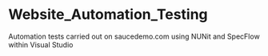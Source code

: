 # Website_Automation_Testing
Automation tests carried out on saucedemo.com using NUNit and SpecFlow within Visual Studio
